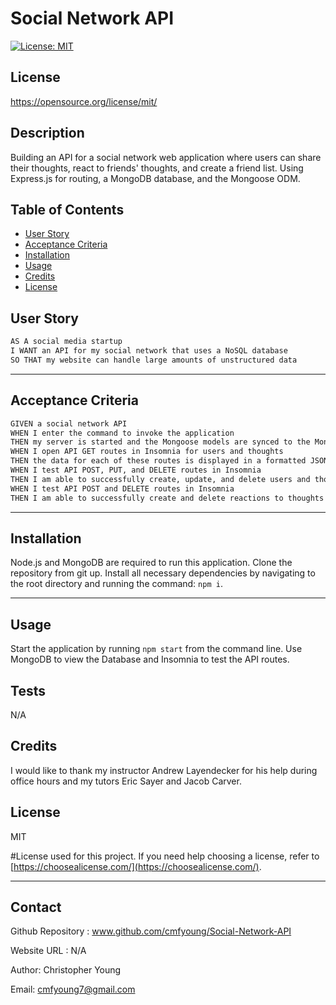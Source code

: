   
  # Social Network API

  [![License: MIT](https://img.shields.io/badge/License-MIT-yellow.svg)](https://opensource.org/licenses/MIT)
  ## License 
 https://opensource.org/license/mit/


  ## Description
  Building an API for a social network web application where users can share their thoughts, react to friends' thoughts, and create a friend list. Using Express.js for routing, a MongoDB database, and the Mongoose ODM. 



  ## Table of Contents 
  
  - [User Story](#story)
  - [Acceptance Criteria](#acceptance)
  - [Installation](#installation)
  - [Usage](#usage)
  - [Credits](#credits)
  - [License](#license)

  ## User Story

  ```md
  AS A social media startup
  I WANT an API for my social network that uses a NoSQL database
  SO THAT my website can handle large amounts of unstructured data
  ```

  ---
  
  ## Acceptance Criteria

  ```md
  GIVEN a social network API
  WHEN I enter the command to invoke the application
  THEN my server is started and the Mongoose models are synced to the MongoDB database
  WHEN I open API GET routes in Insomnia for users and thoughts
  THEN the data for each of these routes is displayed in a formatted JSON
  WHEN I test API POST, PUT, and DELETE routes in Insomnia
  THEN I am able to successfully create, update, and delete users and thoughts in my database
  WHEN I test API POST and DELETE routes in Insomnia
  THEN I am able to successfully create and delete reactions to thoughts and add and remove friends to a user’s friend list
  ```

  ---

  ## Installation 

  Node.js and MongoDB are required to run this application. Clone the repository from git up. Install all necessary dependencies by navigating to the root directory and running the command: `npm i`.


  ---
  
  ## Usage
  
  Start the application by running `npm start` from the command line. Use MongoDB to view the Database and Insomnia to test the API routes. 


  ## Tests
  
  N/A


  ## Credits
  
  I would like to thank my instructor Andrew Layendecker for his help during office hours and my tutors Eric Sayer and Jacob Carver. 

  
  ## License
  MIT

  #License used for this project. If you need help choosing a license, refer to [https://choosealicense.com/](https://choosealicense.com/).
  
  ---

  ## Contact 
  Github Repository : www.github.com/cmfyoung/Social-Network-API


  Website URL : N/A


  Author: Christopher Young


  Email: cmfyoung7@gmail.com


